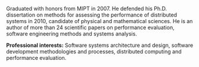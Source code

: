 Graduated with honors from  MIPT in 2007. He defended his Ph.D. dissertation on methods for assessing the performance of distributed systems in 2010, candidate of physical and mathematical sciences. 
He is an author of more than 24 scientific papers on performance evaluation, software engineering methods and systems analysis.

**Professional interests:** Software systems architecture and design, software development methodologies and processes, distributed computing and performance evaluation.


